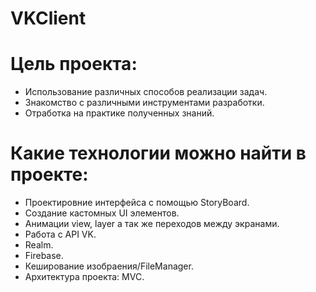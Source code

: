 # VKClient

# Цель проекта:

- Использование различных способов реализации задач.
- Знакомство с различными инструментами разработки.
- Отработка на практике полученных знаний.

# Какие технологии можно найти в проекте:

- Проектировние интерфейса с помощью StoryBoard.
- Создание кастомных UI элементов.
- Анимации view, layer а так же переходов между экранами. 
- Работа с API VK.
- Realm. 
- Firebase.
- Кеширование изобраения/FileManager.
- Архитектура проекта: MVC.
